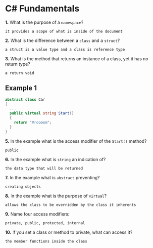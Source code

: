 # C# Fundamentals


**1.** What is the purpose of a `namespace`?
<!-- enter you answer in the space below -->
```
it provides a scope of what is inside of the document
```
**2.** What is the difference between a `class` and a `struct`?
<!-- enter you answer in the space below -->
```
a struct is a value type and a class is reference type
```
**3.** What is the method that returns an instance of a class, yet it has no return type?
<!-- enter you answer in the space below -->
```
a return void
```
## Example 1
```c#
abstract class Car
{
  ...
  public virtual string Start()
  {
    return "Vroooom";
  }
}
```
**5.** In the example what is the access modifier of the `Start()` method?
<!-- enter you answer in the space below -->
```
public
```
**6.** In the example what is `string` an indication of?
<!-- enter you answer in the space below -->
```
the data type that will be returned
```
**7.** In the example what is `abstract` preventing?
<!-- enter you answer in the space below -->
```
creating objects
```
**8.** In the example what is the purpose of `virtual`?
<!-- enter you answer in the space below -->
```
allows the class to be overridden by the class it inherents
```
**9.** Name four access modifiers:
<!-- enter you answer in the space below -->
```
private, public, protected, internal
```
**10.** If you set a class or method to private, what can access it?
<!-- enter you answer in the space below -->
```
the member functions inside the class
```